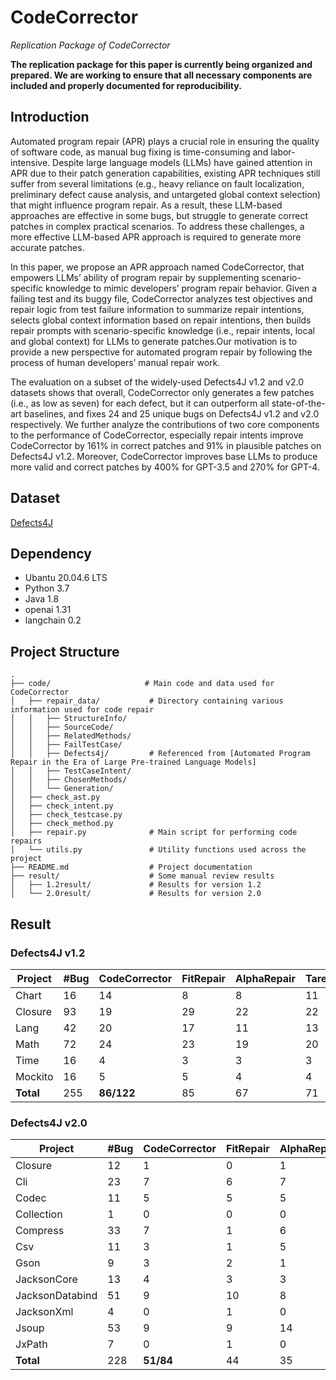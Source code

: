 # CodeCorrector
*Replication Package of CodeCorrector*

**The replication package for this paper is currently being organized and prepared. We are working to ensure that all necessary components are included and properly documented for reproducibility.**

## Introduction
Automated program repair (APR) plays a crucial role in ensuring the quality of software code, as manual bug fixing is time-consuming and labor-intensive. Despite large language models (LLMs) have gained attention in APR due to their patch generation capabilities, existing APR techniques still suffer from several limitations (e.g., heavy reliance on fault localization, preliminary defect cause analysis, and untargeted global context selection) that might influence program repair. As a result, these LLM-based approaches are effective in some bugs, but struggle to generate correct patches in complex practical scenarios. To address these challenges, a more effective LLM-based APR approach is required to generate more accurate patches. 

In this paper, we propose an APR approach named CodeCorrector, that empowers LLMs’ ability of program repair by supplementing scenario-specific knowledge to mimic developers’ program repair behavior. Given a failing test and its buggy file, CodeCorrector analyzes test objectives and repair logic from test failure information to summarize repair intentions, selects global context information based on repair intentions, then builds repair prompts with scenario-specific knowledge (i.e., repair intents, local and global context) for LLMs to generate patches.Our motivation is to provide a new perspective for automated program repair by following the process of human developers’ manual repair work. 

The evaluation on a subset of the widely-used Defects4J v1.2 and v2.0 datasets shows that overall, CodeCorrector only generates a few patches (i.e., as low as seven) for each defect, but it can outperform all state-of-the-art baselines, and fixes 24 and 25 unique bugs on Defects4J v1.2 and v2.0 respectively. We further analyze the contributions of two core components to the performance of CodeCorrector, especially repair intents improve CodeCorrector by 161% in correct patches and 91% in plausible patches on Defects4J v1.2. Moreover, CodeCorrector improves base LLMs to produce more valid and correct patches by 400% for GPT-3.5 and 270% for GPT-4.

## Dataset
[Defects4J](https://github.com/rjust/defects4j)

## Dependency 
* Ubantu 20.04.6 LTS
* Python 3.7
* Java 1.8
* openai 1.31
* langchain 0.2

## Project Structure
```
.
├── code/                     # Main code and data used for CodeCorrector
│   ├── repair_data/           # Directory containing various information used for code repair
│   │   ├── StructureInfo/     
│   │   ├── SourceCode/        
│   │   ├── RelatedMethods/       
│   │   ├── FailTestCase/
│   │   ├── Defects4j/         # Referenced from [Automated Program Repair in the Era of Large Pre-trained Language Models]
│   │   ├── TestCaseIntent/       
│   │   ├── ChosenMethods/
│   │   └── Generation/    
│   ├── check_ast.py          
│   ├── check_intent.py       
│   ├── check_testcase.py      
│   ├── check_method.py       
│   ├── repair.py              # Main script for performing code repairs
│   └── utils.py               # Utility functions used across the project
├── README.md                  # Project documentation
├── result/                    # Some manual review results
│   ├── 1.2result/             # Results for version 1.2
│   └── 2.0result/             # Results for version 2.0
```

## Result
### Defects4J v1.2

| Project  | #Bug | CodeCorrector    | FitRepair | AlphaRepair | Tare | Selfapr | CURE | GAMMA  | Tbar    |  
|--------- |------|------------------|-----------|-------------|------|---------|------|--------|---------|
| Chart    | 16   | 14               | 8         | 8           | 11   | 7       | 9    | 9/9   | 10      |  
| Closure  | 93   | 19               | 29        | 22          | 22   | 16      | 13   | 20/22 | 18      |  
| Lang     | 42   | 20               | 17        | 11          | 13   | 9       | 9    | 10/17 | 10      |  
| Math     | 72   | 24               | 23        | 19          | 20   | 18      | 9    | 19/25 | 16      |  
| Time     | 16   | 4                | 3         | 3           | 3    | 1       | 1    | 1/2   | 2       |  
| Mockito  | 16   | 5                | 5         | 4           | 4    | 3       | 4    | 2/3   | 2       |  
| **Total**| 255  | **86/122**       | 85  | 67    | 71 | 56 | 52 | 61 | 58 |  

### Defects4J v2.0

| Project          | #Bug | CodeCorrector | FitRepair | AlphaRepair | Tare | Selfapr | CURE | GAMMA | Tbar |
|----------------- |------|---------------|-----------|-------------|------|---------|------|-------|------|
| Closure          | 12   | 1             | 0         | 1           | 1    | 1       | 1    | 1     | 0    |
| Cli              | 23   | 7             | 6         | 7           | 8    | 2       | 5    | 8     | 5    |
| Codec            | 11   | 5             | 5         | 5           | 4    | 6       | 4    | 2     | 2    |
| Collection       | 1    | 0             | 0         | 0           | 1    | 1       | 0    | 0     | 0    |
| Compress         | 33   | 7             | 1         | 6           | 6    | 1       | 4    | 4     | 4    |
| Csv              | 11   | 3             | 1         | 5           | 1    | 1       | 0    | 1     | 0    |
| Gson             | 9    | 3             | 2         | 1           | 1    | 0       | 0    | 1     | 2    |
| JacksonCore      | 13   | 4             | 3         | 3           | 2    | 3       | 2    | 2     | 2    |
| JacksonDatabind  | 51   | 9             | 10        | 8           | 8    | 0       | 9    | 2     | 2    |
| JacksonXml       | 4    | 0             | 1         | 0           | 0    | 0       | 0    | 0     | 0    |
| Jsoup            | 53   | 9             | 9         | 14          | 5    | 5       | 4    | 10    | 9    |
| JxPath           | 7    | 0             | 1         | 0           | 0    | 1       | 2    | 0     | 0    |
| **Total**        | 228  | **51/84**     | 44    | 35      | 38 | 42 | 18 | 38 | 38 |


